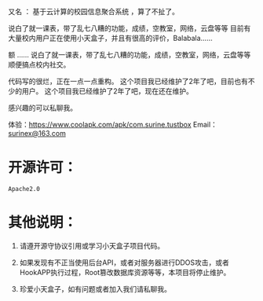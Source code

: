 又名 ： 基于云计算的校园信息聚合系统 ，算了不扯了。

说白了就一课表，带了乱七八糟的功能，成绩，空教室，网络，云盘等等
目前有大量校内用户正在使用小天盒子，并且有很高的评价，Balabala……

 额  …… 说白了就一课表，带了乱七八糟的功能，成绩，空教室，网络，云盘等等
顺便搞点校内社交。

代码写的很烂，正在一点一点重构。
这个项目我已经维护了2年了吧，目前也有不少的用户。
这个项目我已经维护了2年了吧，现在还在维护。

感兴趣的可以私聊我。

体验：https://www.coolapk.com/apk/com.surine.tustbox
Email：surinex@163.com


# 开源许可：
    Apache2.0 

# 其他说明：

1. 请遵开源守协议引用或学习小天盒子项目代码。

2. 如果发现有不正当使用后台API，或者对服务器进行DDOS攻击，或者HookAPP执行过程，Root篡改数据库资源等等，本项目将停止维护。

3. 珍爱小天盒子，如有问题或者加入我们请私聊我。